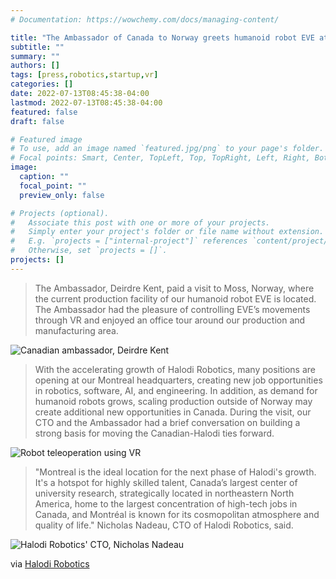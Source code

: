 ```yaml
---
# Documentation: https://wowchemy.com/docs/managing-content/

title: "The Ambassador of Canada to Norway greets humanoid robot EVE at Halodi Robotics HQ"
subtitle: ""
summary: ""
authors: []
tags: [press,robotics,startup,vr]
categories: []
date: 2022-07-13T08:45:38-04:00
lastmod: 2022-07-13T08:45:38-04:00
featured: false
draft: false

# Featured image
# To use, add an image named `featured.jpg/png` to your page's folder.
# Focal points: Smart, Center, TopLeft, Top, TopRight, Left, Right, BottomLeft, Bottom, BottomRight.
image:
  caption: ""
  focal_point: ""
  preview_only: false

# Projects (optional).
#   Associate this post with one or more of your projects.
#   Simply enter your project's folder or file name without extension.
#   E.g. `projects = ["internal-project"]` references `content/project/deep-learning/index.md`.
#   Otherwise, set `projects = []`.
projects: []
---
```


> The Ambassador, Deirdre Kent, paid a visit to Moss, Norway, where the current production facility of our humanoid robot EVE is located. The Ambassador had the pleasure of controlling EVE’s movements through VR and enjoyed an office tour around our production and manufacturing area.

![Canadian ambassador, Deirdre Kent](_DSC2456.jpg)

> With the accelerating growth of Halodi Robotics, many positions are opening at our Montreal headquarters, creating new job opportunities in robotics, software, AI, and engineering. In addition, as demand for humanoid robots grows, scaling production outside of Norway may create additional new opportunities in Canada. During the visit, our CTO and the Ambassador had a brief conversation on building a strong basis for moving the Canadian-Halodi ties forward.

![Robot teleoperation using VR](_DSC2460.jpg)

> "Montreal is the ideal location for the next phase of Halodi's growth. It's a hotspot for highly skilled talent, Canada’s largest center of university research, strategically located in northeastern North America, home to the largest concentration of high-tech jobs in Canada, and Montréal is known for its cosmopolitan atmosphere and quality of life." Nicholas Nadeau, CTO of Halodi Robotics, said.

![Halodi Robotics' CTO, Nicholas Nadeau](_DSC2622.jpg)

via [Halodi Robotics](https://www.halodi.com/press-releases/the-ambassador-of-canada-to-norway-greets-humanoid-robot-eve-at-halodi-robotics-hq)
